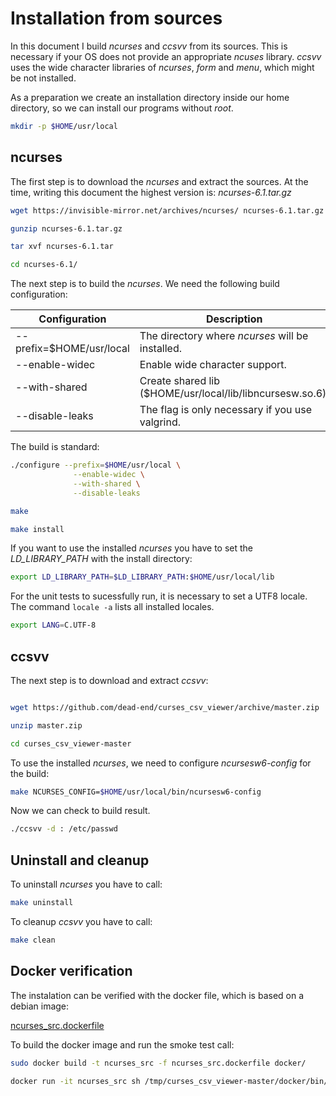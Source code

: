 # Installation from sources

In this document I build *ncurses* and *ccsvv* from its sources. This is necessary if your OS does not
provide an appropriate *ncuses* library. *ccsvv* uses the wide character libraries of *ncurses*, *form*
and *menu*, which might be not installed.

As a preparation we create an installation directory inside our home directory, so we can install our
programs without *root*.

```bash
mkdir -p $HOME/usr/local
```

## ncurses

The first step is to download the *ncurses* and extract the sources. At the time, writing this
document the highest version is: *ncurses-6.1.tar.gz*

```bash
wget https://invisible-mirror.net/archives/ncurses/ ncurses-6.1.tar.gz

gunzip ncurses-6.1.tar.gz

tar xvf ncurses-6.1.tar

cd ncurses-6.1/
```

The next step is to build the *ncurses*. We need the following build configuration:

Configuration                                 |Description
------------------------                      |-----------
--prefix=$HOME/usr/local                      |The directory where *ncurses* will be installed.
--enable-widec                                |Enable wide character support.
--with-shared                                 |Create shared lib ($HOME/usr/local/lib/libncursesw.so.6).
--disable-leaks                               |The flag is only necessary if you use valgrind.

The build is standard:

```bash
./configure --prefix=$HOME/usr/local \
              --enable-widec \
              --with-shared \
              --disable-leaks

make

make install
```

If you want to use the installed *ncurses* you have to set the *LD_LIBRARY_PATH* with
the install directory:

```bash
export LD_LIBRARY_PATH=$LD_LIBRARY_PATH:$HOME/usr/local/lib
```

For the unit tests to sucessfully run, it is necessary to set a UTF8 locale. The command
`locale -a` lists all installed locales.

```bash
export LANG=C.UTF-8
```

## ccsvv

The next step is to download and extract *ccsvv*:

```bash

wget https://github.com/dead-end/curses_csv_viewer/archive/master.zip

unzip master.zip

cd curses_csv_viewer-master
```

To use the installed *ncurses*, we need to configure *ncursesw6-config* for the build:

```bash
make NCURSES_CONFIG=$HOME/usr/local/bin/ncursesw6-config
```

Now we can check to build result.

```bash
./ccsvv -d : /etc/passwd
```

## Uninstall and cleanup

To uninstall *ncurses* you have to call:

```bash
make uninstall
```

To cleanup *ccsvv* you have to call:

```bash
make clean
```

## Docker verification

The instalation can be verified with the docker file, which is based on a debian image:

[ncurses_src.dockerfile](../docker/ncurses_src.dockerfile)

To build the docker image and run the smoke test call:

```bash
sudo docker build -t ncurses_src -f ncurses_src.dockerfile docker/

docker run -it ncurses_src sh /tmp/curses_csv_viewer-master/docker/bin/test_run.sh
```